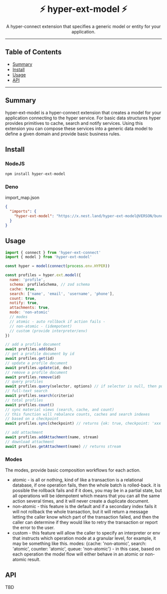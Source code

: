 <h1 align="center">⚡️ hyper-ext-model ⚡️</h1>
<p align="center">A hyper-connect extension that specifies a generic model or entity for your application.</p>

---

## Table of Contents

- [Summary](#summary)
- [Install](#install)
- [Usage](#usage)
- [API](#api)

---

## Summary

hyper-ext-model is a hyper-connect extension that creates a model for your application connecting to the hyper service. For basic data structures hyper provides primitives to cache, search and notify services. Using this extension you can compose these services into a generic data model to define a given domain and provide basic business rules.

## Install

### NodeJS

```sh
npm install hyper-ext-model
```

### Deno

import_map.json

```json
{
  "imports": {
    "hyper-ext-model": "https://x.nest.land/hyper-ext-model@VERSON/bundle.js"
  }
}
```

## Usage

```js
import { connect } from 'hyper-ext-connect'
import { model } from 'hyper-ext-model'

const hyper = model(connect(process.env.HYPER))

const profiles = hyper.ext.model({
  name: 'profile',
  schema: profileSchema, // zod schema
  cache: true,
  search: ['name', 'email', 'username', 'phone'],
  count: true,
  notify: true,
  attachments: true,
  mode: 'non-atomic' 
  // modes 
  // atomic - auto rollback if action fails - 
  // non-atomic - (idempotent)
  // custom (provide interpreter/env)
})

// add a profile document
await profiles.add(doc)
// get a profile document by id
await profiles.get(id)
// update a profile document
await profiles.update(id, doc)
// remove a profile document
await profiles.remove(id)
// query profiles
await profiles.query(selector, options) // if selector is null, then pull list from cache
// full-text search
await profiles.search(criteria)
// total profiles
await profiles.count()
// sync material views (search, cache, and count)
// this function will rebalance counts, caches and search indexes 
// based on a checkpoint
await profiles.sync(checkpoint) // returns {ok: true, checkpoint: 'xxx'}

// add attachment
await profiles.addAttachment(name, stream)
// download attachment
await profiles.getAttachment(name) // returns stream
```


### Modes

The modes, provide basic composition workflows for each action.

- atomic - is all or nothing, kind of like a transaction is a relational database, if one operation fails, then the whole batch is rolled-back. it is possible the rollback fails and if it does, you may be in a partial state, but all operations will be idempotent which means that you can all the same action several times, and it will never create a duplicate document.
- non-atomic - this feature is the default and if a secondary index fails it will not rollback the whole transaction, but it will return a message letting the caller know which part of the transaction failed, and then the caller can determine if they would like to retry the transaction or report the error to the user.
- custom - this feature will allow the caller to specify an interpreter or env that instructs which operation mode at a granular level, for example, it may be something like this. modes: {cache: 'non-atomic', search: 'atomic', counter: 'atomic', queue: 'non-atomic'} - in this case, based on each operation the model flow will either behave in an atomic or non-atomic result.

## API

TBD
